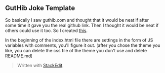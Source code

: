 ﻿## GutHib Joke Template
So basically I saw guthib.com and thought that it would be neat if after some time it gave you the real github link. Then I thought it would be neat if others could use it too. So I created [this](https://guthib.dacoconutnut.repl.co/). 

In the beginning of the index.html file there are settings in the form of JS variables with comments, you'll figure it out. 
(after you chose the theme you like, you can delete the css file of the theme you don't use and delete README.md)


> Written with [StackEdit](https://stackedit.io/).
